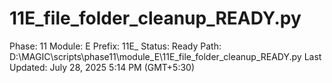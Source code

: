 # 11E_file_folder_cleanup_READY.py

Phase: 11
Module: E
Prefix: 11E_
Status: Ready
Path: D:\MAGIC\scripts\phase11\module_E\11E_file_folder_cleanup_READY.py
Last Updated: July 28, 2025 5:14 PM (GMT+5:30)